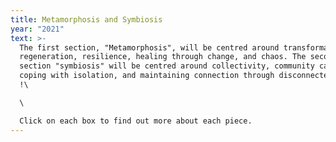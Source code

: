 ```yaml
---
title: Metamorphosis and Symbiosis
year: "2021"
text: >-
  The first section, "Metamorphosis", will be centred around transformation,
  regeneration, resilience, healing through change, and chaos. The second
  section "symbiosis" will be centred around collectivity, community care,
  coping with isolation, and maintaining connection through disconnected times
  !\

  \

  Click on each box to find out more about each piece.
---
```

